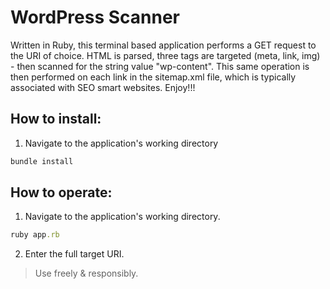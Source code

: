 # WordPress Scanner

Written in Ruby, this terminal based application performs a GET request to the URI of choice. HTML is parsed, three tags are targeted (meta, link, img) - then scanned for the string value "wp-content". This same operation is then performed on each link in the sitemap.xml file, which is typically associated with SEO smart websites. Enjoy!!!

## How to install:

1. Navigate to the application's working directory
```ruby 
bundle install 
```

## How to operate:

1. Navigate to the application's working directory.
```ruby
ruby app.rb
```
2. Enter the full target URI.

> Use freely & responsibly.

